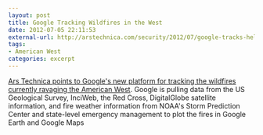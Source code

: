 ```yaml
---
layout: post
title: Google Tracking Wildfires in the West
date: 2012-07-05 22:11:53
external-url: http://arstechnica.com/security/2012/07/google-tracks-hellish-wildfire-season-in-the-american-west/
tags:
- American West
categories: excerpt
---
```


[Ars Technica points to Google's new platform for tracking the wildfires currently ravaging the American West](http://arstechnica.com/security/2012/07/google-tracks-hellish-wildfire-season-in-the-american-west/). Google is pulling data from the US Geological Survey, InciWeb, the Red Cross, DigitalGlobe satellite information, and fire weather information from NOAA's Storm Prediction Center and state-level emergency management to plot the fires in Google Earth and Google Maps
